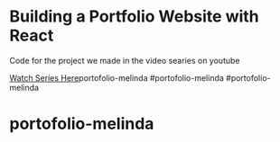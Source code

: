 # Building a Portfolio Website with React
Code for the project we made in the video searies on youtube

[Watch Series Here](https://www.youtube.com/playlist?list=PLnpdZyv-BjINbUjmTUsyziHz_4fa9hM5G)portofolio-melinda
#portofolio-melinda
#portofolio-melinda
# portofolio-melinda

